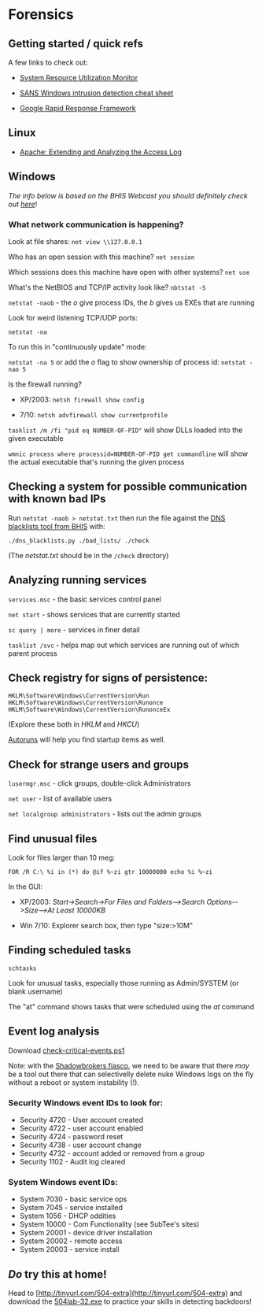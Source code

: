 # Forensics

## Getting started / quick refs
A few links to check out:

* [System Resource Utilization Monitor](https://isc.sans.edu/forums/diary/System+Resource+Utilization+Monitor/21927/)

* [SANS Windows intrusion detection cheat sheet](https://pen-testing.sans.org/retrieve/windows-cheat-sheet.pdf)

* [Google Rapid Response Framework](https://github.com/google/grr-doc/blob/master/quickstart.adoc)

## Linux
* [Apache: Extending and Analyzing the Access Log](https://www.netnea.com/cms/apache-tutorial-5_extending-access-log/)

## Windows
*The info below is based on the BHIS Webcast you should definitely check out [here](https://www.youtube.com/watch?v=HcUMXxyYsnw&app=desktop)*!

### What network communication is happening?

Look at file shares: `net view \\127.0.0.1`

Who has an open session with this machine? `net session`

Which sessions does this machine have open with other systems? `net use`

What's the NetBIOS and TCP/IP activity look like? `nbtstat -S`

`netstat -naob` - the *o* give process IDs, the *b* gives us EXEs that are running

Look for weird listening TCP/UDP ports:

`netstat -na`

To run this in "continuously update" mode:

`netstat -na 5` or add the *o* flag to show ownership of process id: `netstat -nao 5`

Is the firewall running?

* XP/2003: `netsh firewall show config`

* 7/10: `netsh advfirewall show currentprofile`


`tasklist /m /fi "pid eq NUMBER-OF-PID"` will show DLLs loaded into the given executable 

`wmnic process where processid=NUMBER-OF-PID get commandline` will show the actual executable that's running the given process

## Checking a system for possible communication with known bad IPs

Run `netstat -naob > netstat.txt` then run the file against the [DNS blacklists tool from BHIS](https://bitbucket.org/ethanr/dns-blacklists) with:

`./dns_blacklists.py ./bad_lists/ ./check`

(The *netstat.txt* should be in the `/check` directory)

## Analyzing running services

`services.msc` - the basic services control panel

`net start` - shows services that are currently started

`sc query | more` - services in finer detail

`tasklist /svc` - helps map out which services are running out of which parent process

## Check registry for signs of persistence:

`HKLM\Software\Windows\CurrentVersion\Run`
`HKLM\Software\Windows\CurrentVersion\Runonce`
`HKLM\Software\Windows\CurrentVersion\RunonceEx`

(Explore these both in *HKLM* and *HKCU*)

[Autoruns](https://technet.microsoft.com/en-us/sysinternals/bb963902.aspx) will help you find startup items as well.

## Check for strange users and groups

`lusermgr.msc` - click groups, double-click Administrators

`net user` - list of available users

`net localgroup administrators` - lists out the admin groups

## Find unusual files

Look for files larger than 10 meg:

`FOR /R C:\ %i in (*) do @if %~zi gtr 10000000 echo %i %~zi`

In the GUI:

* XP/2003: *Start->Search->For Files and Folders-->Search Options-->Size-->At Least 10000KB*

* Win 7/10: Explorer search box, then type "size:>10M"

## Finding scheduled tasks

`schtasks`

Look for unusual tasks, especially those running as Admin/SYSTEM (or blank username)

The "at" command shows tasks that were scheduled using the *at* command

## Event log analysis
Download [check-critical-events.ps1](https://www.dropbox.com/sh/gb6k64cm3m641td/AADWA4TvjHcJXw5YUVT8g-PVa/check-critical-events.ps1?dl=0) 

Note: with the [Shadowbrokers fiasco](https://en.wikipedia.org/wiki/The_Shadow_Brokers), we need to be aware that there *may* be a tool out there that can selectivelly delete nuke Windows logs on the fly without a reboot or system instability (!).

### Security Windows event IDs to look for:

* Security 4720 - User account created
* Security 4722 - user account enabled
* Security 4724 - password reset
* Security 4738 - user account change
* Security 4732 - account added or removed from a group
* Security 1102 - Audit log cleared

### System Windows event IDs:

* System 7030 - basic service ops
* System 7045 - service installed
* System 1056 - DHCP oddities
* System 10000 - Com Functionality (see SubTee's sites)
* System 20001 - device driver installation
* System 20002 - remote access
* System 20003 - service install

## *Do* try this at home!
Head to [http://tinyurl.com/504-extra](http://tinyurl.com/504-extra) and download the [504lab-32.exe](https://www.dropbox.com/sh/gb6k64cm3m641td/AACAAzyzjYoySuR64xslLLF8a/504lab-32bit.exe?dl=0) to practice your skills in detecting backdoors!
